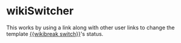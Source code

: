wikiSwitcher
============

This works by using a link along with other user links to change the template [{{wikibreak switch}}](https://en.wikipedia.org/wiki/Template:WikibreakSwitch)'s status.
